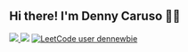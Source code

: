 ## Hi there! I'm Denny Caruso 👋🏻 

<a href="https://www.linkedin.com/in/denny-caruso/"><img src="https://img.shields.io/badge/LinkedIn-0077B5?style=for-the-badge&logo=linkedin&logoColor=white"/> </a>
<a href="https://stackoverflow.com/users/11154026/d-caruso"><img src="https://img.shields.io/badge/Stack_Overflow-FE7A16?style=for-the-badge&logo=stack-overflow&logoColor=white"/></a>
[![LeetCode user dennewbie](https://img.shields.io/badge/dynamic/json?style=for-the-badge&labelColor=black&color=%23ffa116&label=Solved&query=solvedOverTotal&url=https%3A%2F%2Fleetcode-badge.vercel.app%2Fapi%2Fusers%2Fdennewbie&logo=leetcode&logoColor=yellow)](https://leetcode.com/dennewbie/)
